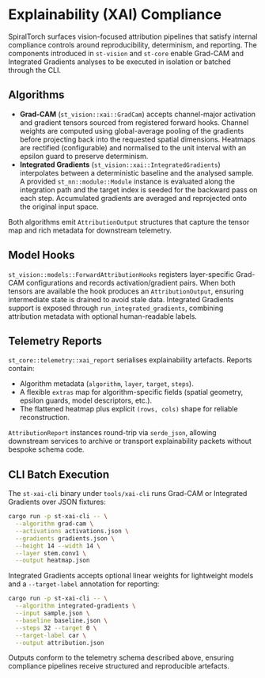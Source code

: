 # Explainability (XAI) Compliance

SpiralTorch surfaces vision-focused attribution pipelines that satisfy internal
compliance controls around reproducibility, determinism, and reporting. The
components introduced in `st-vision` and `st-core` enable Grad-CAM and
Integrated Gradients analyses to be executed in isolation or batched through the
CLI.

## Algorithms

* **Grad-CAM** (`st_vision::xai::GradCam`) accepts channel-major activation and
gradient tensors sourced from registered forward hooks. Channel weights are
computed using global-average pooling of the gradients before projecting back
into the requested spatial dimensions. Heatmaps are rectified (configurable) and
normalised to the unit interval with an epsilon guard to preserve determinism.
* **Integrated Gradients** (`st_vision::xai::IntegratedGradients`) interpolates
between a deterministic baseline and the analysed sample. A provided
`st_nn::module::Module` instance is evaluated along the integration path and the
target index is seeded for the backward pass on each step. Accumulated
gradients are averaged and reprojected onto the original input space.

Both algorithms emit `AttributionOutput` structures that capture the tensor map
and rich metadata for downstream telemetry.

## Model Hooks

`st_vision::models::ForwardAttributionHooks` registers layer-specific Grad-CAM
configurations and records activation/gradient pairs. When both tensors are
available the hook produces an `AttributionOutput`, ensuring intermediate state
is drained to avoid stale data. Integrated Gradients support is exposed through
`run_integrated_gradients`, combining attribution metadata with optional
human-readable labels.

## Telemetry Reports

`st_core::telemetry::xai_report` serialises explainability artefacts. Reports
contain:

* Algorithm metadata (`algorithm`, `layer`, `target`, `steps`).
* A flexible `extras` map for algorithm-specific fields (spatial geometry,
  epsilon guards, model descriptors, etc.).
* The flattened heatmap plus explicit `(rows, cols)` shape for reliable
  reconstruction.

`AttributionReport` instances round-trip via `serde_json`, allowing downstream
services to archive or transport explainability packets without bespoke schema
code.

## CLI Batch Execution

The `st-xai-cli` binary under `tools/xai-cli` runs Grad-CAM or Integrated
Gradients over JSON fixtures:

```bash
cargo run -p st-xai-cli -- \
  --algorithm grad-cam \
  --activations activations.json \
  --gradients gradients.json \
  --height 14 --width 14 \
  --layer stem.conv1 \
  --output heatmap.json
```

Integrated Gradients accepts optional linear weights for lightweight models and
a `--target-label` annotation for reporting:

```bash
cargo run -p st-xai-cli -- \
  --algorithm integrated-gradients \
  --input sample.json \
  --baseline baseline.json \
  --steps 32 --target 0 \
  --target-label car \
  --output attribution.json
```

Outputs conform to the telemetry schema described above, ensuring compliance
pipelines receive structured and reproducible artefacts.

